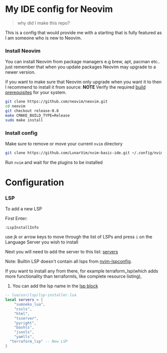 # My IDE config for Neovim

>why did I make this repo?

This is a config that would provide me with a starting that is fully featured as I am someone who is new to Neovim.

### Install Neovim

You can install Neovim from package managers e.g brew, apt, pacman etc.. just remember that when you update packages Neovim may upgrade to a newer version.

if you want to make sure that Neovim only upgrade when you want it to then I recommend to install it from source:
  **NOTE** Verify the required [build prerequisites](https://github.com/neovim/neovim/wiki/Building-Neovim#build-prerequisites) for your system.
  ```sh
git clone https://github.com/neovim/neovim.git
cd neovim
git checkout release-0.8
make CMAKE_BUILD_TYPE=Release
sudo make install
```
### Install config
Make sure to remove or move your current `nvim` directory

```sh
git clone https://github.com/LunarVim/nvim-basic-ide.git ~/.config/nvim
```

Run `nvim` and wait for the plugins to be installed

# Configuration

### LSP

To add a new LSP

First Enter:

```
:LspInstallInfo
```

use jk or arrow keys to move through the list of LSPs and press `i` on the Language Server you wish to install

Next you will need to add the server to this list: [servers](https://github.com/kirre02/nvim_config/blob/main/lua/user/lsp/mason.lua)

Note: Builtin LSP doesn't contain all lsps from [nvim-lspconfig](https://github.com/neovim/nvim-lspconfig/blob/master/doc/server_configurations.md#terraform_lsp).

If you want to install any from there, for example terraform_lsp(which adds more functionality than terraformls, like complete resource listing),

1. You can add the lsp name in the [lsp block](https://github.com/kirre02/nvim_config/blob/main/lua/user/lsp/mason.lua)

```lua
-- lua/usr/lsp/lsp-installer.lua
local servers = {
	"sumneko_lua",
	"cssls",
	"html",
	"tsserver",
	"pyright",
	"bashls",
	"jsonls",
	"yamlls",
  "terraform_lsp" -- New LSP
}
```
